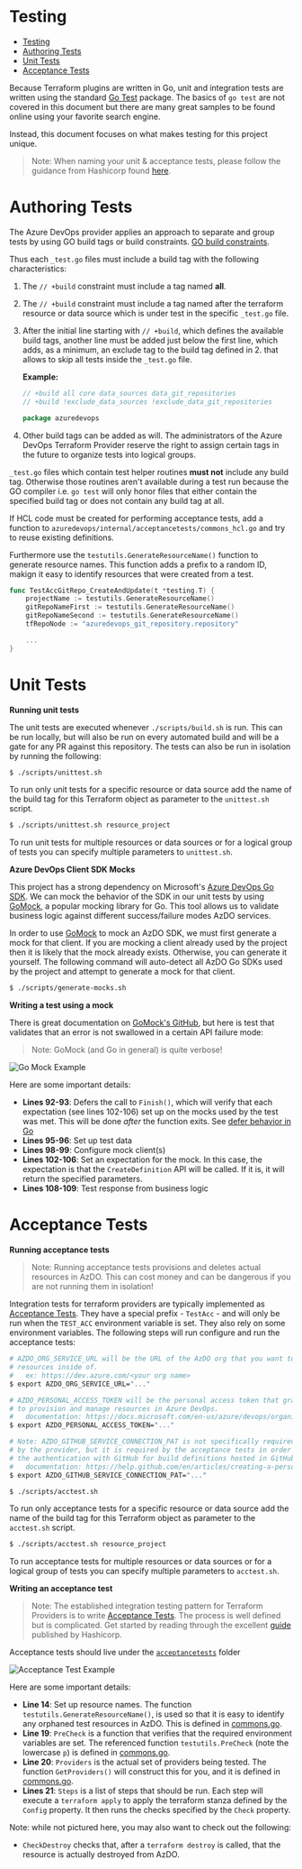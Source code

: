 # Testing

- [Testing](#testing)
- [Authoring Tests](#authoring-tests)
- [Unit Tests](#unit-tests)
- [Acceptance Tests](#acceptance-tests)

Because Terraform plugins are written in Go, unit and integration tests are written using the standard [Go Test](https://golang.org/pkg/testing/) package. The basics of `go test` are not covered in this document but there are many great samples to be found online using your favorite search engine.

Instead, this document focuses on what makes testing for this project unique.

> Note: When naming your unit & acceptance tests, please follow the guidance from Hashicorp found [here](https://www.terraform.io/docs/extend/testing/unit-testing.html).

# Authoring Tests

The Azure DevOps provider applies an approach to separate and group tests by using GO build tags or build constraints. [GO build constraints](https://golang.org/pkg/go/build/#hdr-Build_Constraints).

Thus each `_test.go` files must include a build tag with the following characteristics:

1. The ``// +build`` constraint must include a tag named **all**.
2. The ``// +build`` constraint must include a tag named after the terraform resource or data source which is under test in the specific `_test.go` file.
3. After the initial line starting with ``// +build``, which defines the available build tags, another line must be added just below the first line, which adds, as a minimum, an exclude tag to the build tag defined in 2. that allows to skip all tests inside the `_test.go` file.

   **Example:**

   ```go
   // +build all core data_sources data_git_repositories
   // +build !exclude_data_sources !exclude_data_git_repositories

   package azuredevops
   ```

4. Other build tags can be added as will. The administrators of the Azure DevOps Terraform Provider reserve the right to assign certain tags in the future to organize tests into logical groups.

`_test.go` files which contain test helper routines **must not** include any build tag. Otherwise those routines aren't available during a test run because the GO compiler i.e. `go test` will only honor files that either contain the specified build tag or does not contain any build tag at all.

If HCL code must be created for performing acceptance tests, add a function to `azuredevops/internal/acceptancetests/commons_hcl.go` and try to reuse existing definitions.

Furthermore use the `testutils.GenerateResourceName()` function to generate resource names. This function adds a prefix to a random ID, makign it easy to identify resources that were created from a test.

```go
func TestAccGitRepo_CreateAndUpdate(t *testing.T) {
	projectName := testutils.GenerateResourceName()
	gitRepoNameFirst := testutils.GenerateResourceName()
	gitRepoNameSecond := testutils.GenerateResourceName()
	tfRepoNode := "azuredevops_git_repository.repository"

    ...
}
```

# Unit Tests

**Running unit tests**

The unit tests are executed whenever `./scripts/build.sh` is run. This can be run locally, but will also be run on every automated build and will be a gate for any PR against this repository. The tests can also be run in isolation by running the following:

```bash
$ ./scripts/unittest.sh
```

To run only unit tests for a specific resource or data source add the name of the build tag for this Terraform object as parameter to the `unittest.sh` script.

```bash
$ ./scripts/unittest.sh resource_project
```

To run unit tests for multiple resources or data sources or for a logical group of tests you can specify multiple parameters to `unittest.sh`.

**Azure DevOps Client SDK Mocks**

This project has a strong dependency on Microsoft's [Azure DevOps Go SDK](https://github.com/Nataliia5722/azure-devops-go-api). We can mock the behavior of the SDK in our unit tests by using [GoMock](https://github.com/golang/mock), a popular mocking library for Go. This tool allows us to validate business logic against different success/failure modes AzDO services.

In order to use [GoMock](https://github.com/golang/mock) to mock an AzDO SDK, we must first generate a mock for that client. If you are mocking a client already used by the project then it is likely that the mock already exists. Otherwise, you can generate it yourself. The following command will auto-detect all AzDO Go SDKs used by the project and attempt to generate a mock for that client.

```bash
$ ./scripts/generate-mocks.sh
```

**Writing a test using a mock**

There is great documentation on [GoMock's GitHub](https://github.com/golang/mock), but here is test that validates that an error is not swallowed in a certain API failure mode:

> Note: GoMock (and Go in general) is quite verbose!

![Go Mock Example](https://user-images.githubusercontent.com/2497673/67523231-dbc05e00-f673-11e9-91c6-68a6684b3015.png)

Here are some important details:
 - **Lines 92-93**: Defers the call to `Finish()`, which will verify that each expectation (see lines 102-106) set up on the mocks used by the test was met. This will be done *after* the function exits. See [defer behavior in Go](https://tour.golang.org/flowcontrol/12)
 - **Lines 95-96**: Set up test data
 - **Lines 98-99**: Configure mock client(s)
 - **Lines 102-106**: Set an expectation for the mock. In this case, the expectation is that the `CreateDefinition` API will be called. If it is, it will return the specified parameters.
 - **Lines 108-109**: Test response from business logic

# Acceptance Tests

**Running acceptance tests**

> Note: Running acceptance tests provisions and deletes actual resources in AzDO. This can cost money and can be dangerous if you are not running them in isolation!

Integration tests for terraform providers are typically implemented as [Acceptance Tests](https://www.terraform.io/docs/extend/testing/acceptance-tests/index.html). They have a special prefix - `TestAcc` - and will only be run when the `TEST_ACC` environment variable is set. They also rely on some environment variables. The following steps will run configure and run the acceptance tests:

```bash
# AZDO_ORG_SERVICE_URL will be the URL of the AzDO org that you want to provison
# resources inside of.
#   ex: https://dev.azure.com/<your org name>
$ export AZDO_ORG_SERVICE_URL="..."

# AZDO_PERSONAL_ACCESS_TOKEN will be the personal access token that grants access
# to provision and manage resources in Azure DevOps.
#   documentation: https://docs.microsoft.com/en-us/azure/devops/organizations/accounts/use-personal-access-tokens-to-authenticate?view=azure-devops
$ export AZDO_PERSONAL_ACCESS_TOKEN="..."

# Note: AZDO_GITHUB_SERVICE_CONNECTION_PAT is not specifically required
# by the provider, but it is required by the acceptance tests in order to test
# the authentication with GitHub for build definitions hosted in GitHub.
#   documentation: https://help.github.com/en/articles/creating-a-personal-access-token-for-the-command-line
$ export AZDO_GITHUB_SERVICE_CONNECTION_PAT="..."

$ ./scripts/acctest.sh
```

To run only acceptance tests for a specific resource or data source add the name of the build tag for this Terraform object as parameter to the `acctest.sh` script.

```bash
$ ./scripts/acctest.sh resource_project
```

To run acceptance tests for multiple resources or data sources or for a logical group of tests you can specify multiple parameters to `acctest.sh`.

**Writing an acceptance test**

> Note: The established integration testing pattern for Terraform Providers is to write [Acceptance Tests](https://www.terraform.io/docs/extend/testing/acceptance-tests/index.html). The process is well defined but is complicated. Get started by reading through the excellent [guide](https://www.terraform.io/docs/extend/testing/acceptance-tests/testcase.html) published by Hashicorp.

Acceptance tests should live under the [`acceptancetests`](../azuredevops/internal/acceptancetests) folder

![Acceptance Test Example](https://user-images.githubusercontent.com/2497673/83199694-59b37e80-a107-11ea-9437-209c46f139ea.png)

Here are some important details:
 - **Line 14**: Set up resource names. The function `testutils.GenerateResourceName()`, is used so that it is easy to identify any orphaned test resources in AzDO. This is defined in [commons.go](../azuredevops/internal/acceptancetests/testutils/commons.go).
 - **Line 19**: `PreCheck` is a function that verifies that the required environment variables are set. The referenced function `testutils.PreCheck` (note the lowercase `p`) is defined in [commons.go](../azuredevops/internal/acceptancetests/testutils/commons.go).
 - **Line 20**: `Providers` is the actual set of providers being tested. The function `GetProviders()` will construct this for you, and it is defined in [commons.go](../azuredevops/internal/acceptancetests/testutils/commons.go).
- **Lines 21**: `Steps` is a list of steps that should be run. Each step will execute a `terraform apply` to apply the terraform stanza defined by the `Config` property. It then runs the checks specified by the `Check` property.


Note: while not pictured here, you may also want to check out the following:
- `CheckDestroy` checks that, after a `terraform destroy` is called, that the resource is actually destroyed from AzDO.
